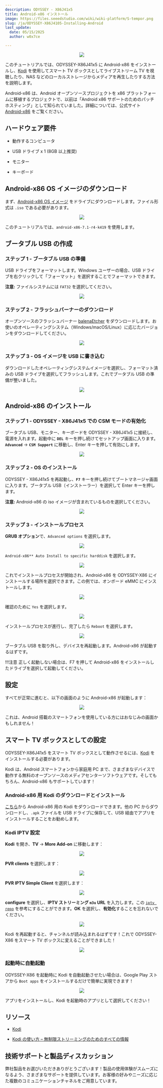 ```yaml
---
description: ODYSSEY - X86J41x5
title: Android-x86 インストール
image: https://files.seeedstudio.com/wiki/wiki-platform/S-tempor.png
slug: /ja/ODYSSEY-X86J4105-Installing-Android
last_update:
  date: 05/15/2025
  author: w0x7ce

---
```



<!-- ---
name: ODYSSEY - X86J4105
category: ODYSSEY
bzurl: https://www.seeedstudio.com/ODYSSEY-X86J4105800-p-4445.html
wikiurl: https://wiki.seeedstudio.com/ja/ODYSSEY-X86J4105-Installing-Android/
sku: 102110399
--- -->

<div align="center"><img src="https://files.seeedstudio.com/wiki/ODYSSEY-X86J4105-Installing-Android/BBC.png" /></div>

このチュートリアルでは、ODYSSEY-X86J41x5 に Android-x86 をインストールし、[Kodi](https://kodi.tv/) を使用してスマート TV ボックスとしてライブストリーム TV を視聴したり、NAS などのローカルストレージからメディアを再生したりする方法を説明します。

Android-x86 は、Android オープンソースプロジェクトを x86 プラットフォームに移植するプロジェクトで、以前は「Android x86 サポートのためのパッチホスティング」として知られていました。詳細については、公式サイト [Android-x86](https://www.android-x86.org/) をご覧ください。

## ハードウェア要件

- 動作するコンピュータ

- USB ドライブ x 1 (8GB 以上推奨)

- モニター

- キーボード

## Android-x86 OS イメージのダウンロード

まず、[Android-x86 OS イメージ](https://www.android-x86.org/download.html) をドライブにダウンロードします。ファイル形式は `.iso` である必要があります。

<div align="center"><img src="https://files.seeedstudio.com/wiki/ODYSSEY-X86J4105-Installing-Android/download.png" /></div>

このチュートリアルでは、`android-x86-7.1-r4-k419` を使用します。

## ブータブル USB の作成

### ステップ 1 - ブータブル USB の準備

USB ドライブをフォーマットします。Windows ユーザーの場合、USB ドライブを右クリックして「フォーマット」を選択することでフォーマットできます。

**注意:** ファイルシステムには `FAT32` を選択してください。

<div align="center"><img width={450} src="https://files.seeedstudio.com/wiki/ODYSSEY-X86J4105864/img/InstallingOS/formatUSB.png" /></div>

### ステップ 2 - フラッシュバーナーのダウンロード

オープンソースのフラッシュバーナー [balenaEtcher](https://www.balena.io/etcher/) をダウンロードします。お使いのオペレーティングシステム（Windows/macOS/Linux）に応じたバージョンをダウンロードしてください。

<div align="center"><img width={500} src="https://files.seeedstudio.com/wiki/ODYSSEY-X86J4105864/img/InstallingOS/etcher.jpg" /></div>

### ステップ 3 - OS イメージを USB に書き込む

ダウンロードしたオペレーティングシステムイメージを選択し、フォーマット済みの USB ドライブを選択してフラッシュします。これでブータブル USB の準備が整いました。

<div align="center"><img width={500} src="https://files.seeedstudio.com/wiki/ODYSSEY-X86J4105864/img/InstallingOS/etcherDone.png" /></div>

## Android-x86 のインストール

### ステップ 1 - ODYSSEY - X86J41x5 での CSM モードの有効化

ブータブル USB、モニター、キーボードを ODYSSEY - X86J41x5 に接続し、電源を入れます。起動中に **`DEL`** キーを押し続けてセットアップ画面に入ります。**`Advanced`** -> **`CSM Support`** に移動し、Enter キーを押して有効にします。

<div align="center"><img src="https://files.seeedstudio.com/wiki/ODYSSEY-X86J4105864/img/OpenWRT/biosSetting.jpg" /></div>

### ステップ 2 - OS のインストール

ODYSSEY - X86J41x5 を再起動し、**`F7`** キーを押し続けてブートマネージャ画面に入ります。ブータブル USB（インストーラー）を選択して Enter キーを押します。

**注意:** Android-x86 の iso イメージが含まれているものを選択してください。

<div align="center"><img width={400} src="https://files.seeedstudio.com/wiki/ODYSSEY-X86J4105864/img/OpenWRT/biosSetup.jpg" /></div>

### ステップ 3 - インストールプロセス

**GRUB オプション**で、`Advanced options` を選択します。

<div align="center"><img src="https://files.seeedstudio.com/wiki/ODYSSEY-X86J4105-Installing-Android/1.png" /></div>

`Android-x86** Auto Install to specific harddisk` を選択します。

<div align="center"><img src="https://files.seeedstudio.com/wiki/ODYSSEY-X86J4105-Installing-Android/2.png" /></div>

これでインストールプロセスが開始され、Android-x86 を ODYSSEY-X86 にインストールする場所を選択できます。この例では、オンボード eMMC にインストールします。

<div align="center"><img src="https://files.seeedstudio.com/wiki/ODYSSEY-X86J4105-Installing-Android/3.png" /></div>

確認のために `Yes` を選択します。

<div align="center"><img src="https://files.seeedstudio.com/wiki/
ODYSSEY-X86J4105-Installing-Android/4.png" /></div>

インストールプロセスが進行し、完了したら `Reboot` を選択します。

<div align="center"><img src="https://files.seeedstudio.com/wiki/ODYSSEY-X86J4105-Installing-Android/5.png" /></div>

ブータブル USB を取り外し、デバイスを再起動します。Android-x86 が起動するはずです。

!!!注意
        正しく起動しない場合は、F7 を押して Android-x86 をインストールしたドライブを選択して起動してください。

## 設定

すべてが正常に進むと、以下の画面のように Android-x86 が起動します：

<div align="center"><img src="https://files.seeedstudio.com/wiki/ODYSSEY-X86J4105-Installing-Android/home.png" /></div>

これは、Android 搭載のスマートフォンを使用している方にはおなじみの画面かもしれません！

## スマート TV ボックスとしての設定

ODYSSEY-X86J41x5 をスマート TV ボックスとして動作させるには、[Kodi](https://kodi.tv/) をインストールする必要があります。

Kodi は、Android スマートフォンから家庭用 PC まで、さまざまなデバイスで動作する無料のオープンソースのメディアセンターソフトウェアです。そしてもちろん、Android-x86 もサポートしています！

### Android-x86 用 Kodi のダウンロードとインストール

[こちら](https://mirrors.kodi.tv/releases/android/x86/)から Android-x86 用の Kodi をダウンロードできます。他の PC からダウンロードし、`.apk` ファイルを USB ドライブに保存して、USB 経由でアプリをインストールすることをお勧めします。

### Kodi IPTV 設定

**Kodi** を開き、**TV** -> **More Add-on** に移動します：

<div align="center"><img src="https://files.seeedstudio.com/wiki/ODYSSEY-X86J4105-Installing-Android/add-on.png" /></div>

**PVR clients** を選択します：

<div align="center"><img src="https://files.seeedstudio.com/wiki/ODYSSEY-X86J4105-Installing-Android/PVR.png" /></div>

**PVR IPTV Simple Client** を選択します：

<div align="center"><img src="https://files.seeedstudio.com/wiki/ODYSSEY-X86J4105-Installing-Android/iptv.png" /></div>

**configure** を選択し、**IPTV ストリーミング `m3u` URL** を入力します。この [`iptv repo`](https://github.com/iptv-org/iptv/blob/master/README.md) を参考にすることができます。**OK** を選択し、**有効化**することを忘れないでください。

<div align="center"><img src="https://files.seeedstudio.com/wiki/ODYSSEY-X86J4105-Installing-Android/config.png" /></div>

Kodi を再起動すると、チャンネルが読み込まれるはずです！これで ODYSSEY-X86 をスマート TV ボックスに変えることができました！

<div align="center"><img src="https://files.seeedstudio.com/wiki/ODYSSEY-X86J4105-Installing-Android/live.png" /></div>

### 起動時に自動起動

ODYSSEY-X86 を起動時に Kodi を自動起動させたい場合は、Google Play ストアから `Boot apps` をインストールするだけで簡単に実現できます！

<div align="center"><img src="https://files.seeedstudio.com/wiki/ODYSSEY-X86J4105-Installing-Android/boot.png" /></div>

アプリをインストールし、Kodi を起動時のアプリとして選択してください！

## リソース

- [Kodi](https://kodi.tv/)

- [Kodi の使い方 – 無制限ストリーミングのためのすべての情報](https://troypoint.com/how-to-use-kodi/)

## 技術サポートと製品ディスカッション

弊社製品をお選びいただきありがとうございます！製品の使用体験がスムーズになるよう、さまざまなサポートを提供しています。お客様の好みやニーズに応じた複数のコミュニケーションチャネルをご用意しています。

<div class="button_tech_support_container">
<a href="https://forum.seeedstudio.com/" class="button_forum"></a> 
<a href="https://www.seeedstudio.com/contacts" class="button_email"></a>
</div>

<div class="button_tech_support_container">
<a href="https://discord.gg/eWkprNDMU7" class="button_discord"></a> 
<a href="https://github.com/Seeed-Studio/wiki-documents/discussions/69" class="button_discussion"></a>
</div>